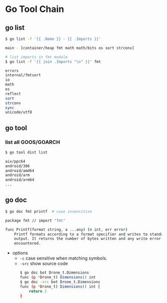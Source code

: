 
# Go Tool Chain

## go list

```bash
$ go list -f '{{ .Name }} - {{ .Imports }}'

main - [container/heap fmt math math/bits os sort strconv]
```

```bash
# list imports in fmt module
$ go list -f '{{ join .Imports "\n" }}' fmt

errors
internal/fmtsort
io
math
os
reflect
sort
strconv
sync
unicode/utf8
```


## go tool

### list all GOOS/GOARCH

```bash
$ go tool dist list

aix/ppc64
android/386
android/amd64
android/arm
android/arm64
...
```


## go doc

```bash
$ go doc fmt printf  # case insensitive

package fmt // import "fmt"

func Printf(format string, a ...any) (n int, err error)
    Printf formats according to a format specifier and writes to standard
    output. It returns the number of bytes written and any write error
    encountered.
```

- options
    - `-c`  case sensitive when matching symbols.
    - `-src` show source code
        ```bash
        $ go doc bot Drone_t.Dimensions
        func (p *Drone_t) Dimensions() int
        $ go doc -src bot Drone_t.Dimensions
        func (p *Drone_t) Dimensions() int {
            return 2
        }
        ```

